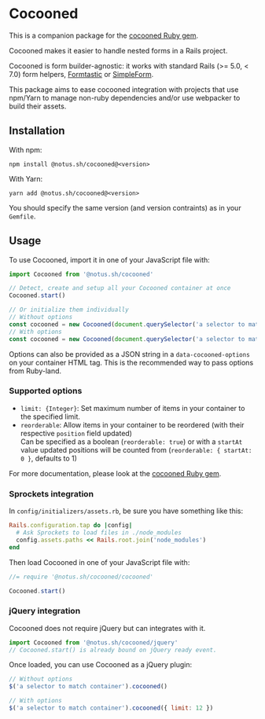 # Cocooned

This is a companion package for the [cocooned Ruby gem](https://rubygems.org/gems/cocooned).

Cocooned makes it easier to handle nested forms in a Rails project.

Cocooned is form builder-agnostic: it works with standard Rails (>= 5.0, < 7.0) form helpers, [Formtastic](https://github.com/justinfrench/formtastic) or [SimpleForm](https://github.com/plataformatec/simple_form).

This package aims to ease cocooned integration with projects that use npm/Yarn to manage non-ruby dependencies and/or use webpacker to build their assets.

## Installation

With npm:
```shell
npm install @notus.sh/cocooned@<version>
```

With Yarn:
```shell
yarn add @notus.sh/cocooned@<version>
```

You should specify the same version (and version contraints) as in your `Gemfile`.

## Usage

To use Cocooned, import it in one of your JavaScript file with:

```javascript
import Cocooned from '@notus.sh/cocooned'

// Detect, create and setup all your Cocooned container at once
Cocooned.start()

// Or initialize them individually
// Without options
const cocooned = new Cocooned(document.querySelector('a selector to match container'))
// With options
const cocooned = new Cocooned(document.querySelector('a selector to match container'), { limit: 12 })
```

Options can also be provided as a JSON string in a `data-cocooned-options` on your container HTML tag. This is the recommended way to pass options from Ruby-land.

### Supported options

* `limit: {Integer}`: Set maximum number of items in your container to the specified limit.
* `reorderable`: Allow items in your container to be reordered (with their respective `position` field updated)  
  Can be specified as a boolean (`reorderable: true`) or with a `startAt` value updated positions will be counted from (`reorderable: { startAt: 0 }`, defaults to 1)

For more documentation, please look at the [cocooned Ruby gem](https://rubygems.org/gems/cocooned).

### Sprockets integration

In `config/initializers/assets.rb`, be sure you have something like this:

```ruby
Rails.configuration.tap do |config|
  # Ask Sprockets to load files in ./node_modules
  config.assets.paths << Rails.root.join('node_modules')
end
```

Then load Cocooned in one of your JavaScript file with:

```javascript
//= require '@notus.sh/cocooned/cocooned'

Cocooned.start()
```

### jQuery integration

Cocooned does not require jQuery but can integrates with it.

```javascript
import Cocooned from '@notus.sh/cocooned/jquery'
// Cocooned.start() is already bound on jQuery ready event.
```

Once loaded, you can use Cocooned as a jQuery plugin:

```javascript
// Without options
$('a selector to match container').cocooned()

// With options
$('a selector to match container').cocooned({ limit: 12 })
```
